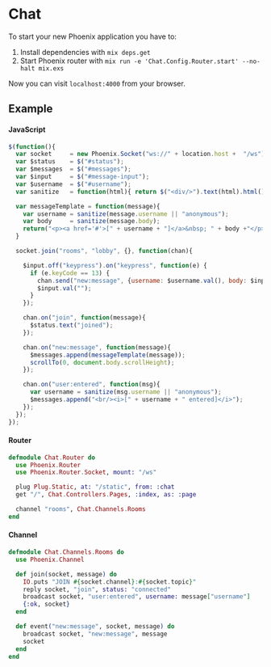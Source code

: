 # Chat

To start your new Phoenix application you have to:

1. Install dependencies with `mix deps.get`
2. Start Phoenix router with `mix run -e 'Chat.Config.Router.start' --no-halt mix.exs`

Now you can visit `localhost:4000` from your browser.


## Example

#### JavaScript
```javascript
$(function(){
  var socket     = new Phoenix.Socket("ws://" + location.host +  "/ws");
  var $status    = $("#status");
  var $messages  = $("#messages");
  var $input     = $("#message-input");
  var $username  = $("#username");
  var sanitize   = function(html){ return $("<div/>").text(html).html(); }

  var messageTemplate = function(message){
    var username = sanitize(message.username || "anonymous");
    var body     = sanitize(message.body);
    return("<p><a href='#'>[" + username + "]</a>&nbsp; " + body +"</p>");
  }

  socket.join("rooms", "lobby", {}, function(chan){

    $input.off("keypress").on("keypress", function(e) {
      if (e.keyCode == 13) {
        chan.send("new:message", {username: $username.val(), body: $input.val()});
        $input.val("");
      }
    });

    chan.on("join", function(message){
      $status.text("joined");
    });

    chan.on("new:message", function(message){
      $messages.append(messageTemplate(message));
      scrollTo(0, document.body.scrollHeight);
    });

    chan.on("user:entered", function(msg){
      var username = sanitize(msg.username || "anonymous");
      $messages.append("<br/><i>[" + username + " entered]</i>");
    });
  });
});
 ```

#### Router
```elixir
defmodule Chat.Router do
  use Phoenix.Router
  use Phoenix.Router.Socket, mount: "/ws"

  plug Plug.Static, at: "/static", from: :chat
  get "/", Chat.Controllers.Pages, :index, as: :page

  channel "rooms", Chat.Channels.Rooms
end
```

#### Channel
```elixir
defmodule Chat.Channels.Rooms do
  use Phoenix.Channel

  def join(socket, message) do
    IO.puts "JOIN #{socket.channel}:#{socket.topic}"
    reply socket, "join", status: "connected"
    broadcast socket, "user:entered", username: message["username"]
    {:ok, socket}
  end

  def event("new:message", socket, message) do
    broadcast socket, "new:message", message
    socket
  end
end
```
